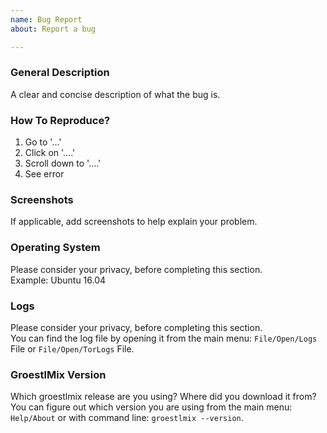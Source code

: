 ```yaml
---
name: Bug Report
about: Report a bug

---
```


### General Description

A clear and concise description of what the bug is.

### How To Reproduce?

1. Go to '...'
2. Click on '....'
3. Scroll down to '....'
4. See error

### Screenshots

If applicable, add screenshots to help explain your problem.

### Operating System

Please consider your privacy, before completing this section.  
Example: Ubuntu 16.04

### Logs

Please consider your privacy, before completing this section.  
You can find the log file by opening it from the main menu: `File/Open/Logs` File or `File/Open/TorLogs` File.

### GroestlMix Version

Which groestlmix release are you using? Where did you download it from?  
You can figure out which version you are using from the main menu: `Help/About` or with command line: `groestlmix --version`.
